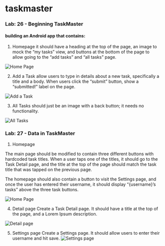 # taskmaster
### Lab: 26 - Beginning TaskMaster
####  building an Android app that contains:

1. Homepage
it should have a heading at the top of the page, an image to mock the “my tasks” view, and buttons at the bottom of the page to allow going to the “add tasks” and “all tasks” page.

![Home Page](screenshots/homePage.PNG)

2. Add a Task
allow users to type in details about a new task, specifically a title and a body. When users click the “submit” button, show a “submitted!” label on the page.

![Add a Task](screenshots/addtaskPage.PNG)

3. All Tasks
should just be an image with a back button; it needs no functionality.

![All Tasks](screenshots/allTaskesPage.PNG)
### Lab: 27 - Data in TaskMaster
1. Homepage

The main page should be modified to contain three different buttons with hardcoded task titles. When a user taps one of the titles, it should go to the Task Detail page, and the title at the top of the page should match the task title that was tapped on the previous page.

The homepage should also contain a button to visit the Settings page, and once the user has entered their username, it should display “{username}’s tasks” above the three task buttons.

![Home Page](screenshots/homePagelab27.PNG)

4. Detail page
Create a Task Detail page. It should have a title at the top of the page, and a Lorem Ipsum description.

![Detail page](screenshots/detailPage.PNG)

5. Settings page
Create a Settings page. It should allow users to enter their username and hit save.
![Settings page](screenshots/settingNew.PNG)